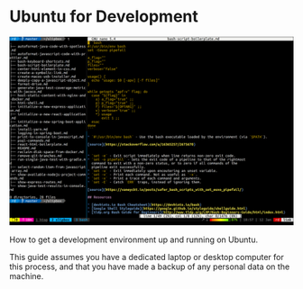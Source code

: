 # Ubuntu for Development

![juiced-up terminal](assets/images/tmux-plus-nano-50.png)

How to get a development environment up and running on Ubuntu.

This guide assumes you have a dedicated laptop or desktop computer for this
process, and that you have made a backup of any personal data on the machine.
